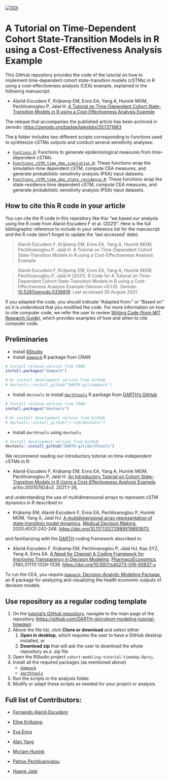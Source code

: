 
<!-- README.md is generated from README.Rmd. Please edit that file -->

[![DOI](https://zenodo.org/badge/357371663.svg)](https://zenodo.org/badge/latestdoi/357371663)

# A Tutorial on Time-Dependent Cohort State-Transition Models in R using a Cost-Effectiveness Analysis Example

This GitHub repository provides the code of the tutorial on how to
implement time-dependent cohort state-transition models (cSTMs) in R
using a cost-effectiveness analysis (CEA) example, explained in the
following manuscript:

-   Alarid-Escudero F, Krijkamp EM, Enns EA, Yang A, Hunink MGM,
    Pechlivanoglou P, Jalal H. [A Tutorial on Time-Dependent Cohort
    State-Transition Models in R using a Cost-Effectiveness Analysis
    Example](#a-tutorial-on-time-dependent-cohort-state-transition-models-in-r-using-a-cost-effectiveness-analysis-example)
    <!-- (http://arxiv.org/abs/2001.07824). arXiv:200107824v1. 2021:1-37. -->

The release that accompanies the published article has been archived in
zenodo: <https://zenodo.org/badge/latestdoi/357371663>

The
[`R`](https://github.com/DARTH-git/cohort-modeling-tutorial-timedep/tree/main/R)
folder includes two different scripts corresponding to functions used to
synthesize cSTMs outputs and conduct several sensitivity analyses:

-   [`Funtions.R`](https://github.com/DARTH-git/cohort-modeling-tutorial-timedep/blob/main/R/Functions.R):
    Functions to generate epidemiological measures from time-dependent
    cSTMs.
-   [`Functions_cSTM_time_dep_simulation.R`](https://github.com/DARTH-git/cohort-modeling-tutorial-timedep/blob/main/R/Functions_cSTM_time_dep_simulation.R):
    These functions wrap the simulation-time dependent cSTM, compute CEA
    measures, and generate probabilistic sensitivity analysis (PSA)
    input datasets.
-   [`Functions_cSTM_time_dep_state_residence.R`](https://github.com/DARTH-git/cohort-modeling-tutorial-timedep/blob/main/R/Functions_cSTM_time_dep_state_residence.R):
    These functions wrap the state-residence time dependent cSTM,
    compute CEA measures, and generate probabilistic sensitivity
    analysis (PSA) input datasets.

## How to cite this R code in your article

You can cite the R code in this repository like this “we based our
analysis using the R code from Alarid-Escudero F et al. (2021)”. Here is
the full bibliographic reference to include in your reference list for
the manuscript and the R code (don’t forget to update the ‘last
accessed’ date):

> Alarid-Escudero F, Krijkamp EM, Enns EA, Yang A, Hunink MGM,
> Pechlivanoglou P, Jalal H. A Tutorial on Time-Dependent Cohort
> State-Transition Models in R using a Cost-Effectiveness Analysis
> Example
> <!-- (http://arxiv.org/abs/2001.07824). arXiv:200107824v3. 2021:1-26.  -->

> Alarid-Escudero F, Krijkamp EM, Enns EA, Yang A, Hunink MGM,
> Pechlivanoglou P, Jalal H (2021). R Code for A Tutorial on
> Time-Dependent Cohort State-Transition Models in R using a
> Cost-Effectiveness Analysis Example (Version v0.1.0). Zenodo.
> [10.5281/zenodo.5338819](https://www.doi.org/10.5281/zenodo.5338819).
> Last accessed 30 August 2021.

If you adapted the code, you should indicate “Adapted from:” or “Based
on” so it is understood that you modified the code. For more information
on how to cite computer code, we refer the user to review [Writing Code
(from MIT Research
Guide)](https://integrity.mit.edu/handbook/writing-code), which provides
examples of how and when to cite computer code.

## Preliminaries

-   Install
    [RStudio](https://www.rstudio.com/products/rstudio/download/)
-   Install
    [`dampack`](https://cran.r-project.org/web/packages/dampack/index.html)
    R package from CRAN

``` r
# Install release version from CRAN
install.packages("dampack")

# Or install development version from GitHub
# devtools::install_github("DARTH-git/dampack")
```

-   Install `devtools` to install
    [`darthtools`](https://github.com/DARTH-git/darthtools) R package
    from [DARTH’s GitHub](https://github.com/DARTH-git)

``` r
# Install release version from CRAN
install.packages("devtools")

# Or install development version from GitHub
# devtools::install_github("r-lib/devtools")
```

-   Install `darthtools` using `devtools`

``` r
# Install development version from GitHub
devtools::install_github("DARTH-git/darthtools")
```

We recommend reading our introductory tutorial on time-independent cSTMs
in R:

-   Alarid-Escudero F, Krijkamp EM, Enns EA, Yang A, Hunink MGM,
    Pechlivanoglou P, Jalal H. [An Introductory Tutorial on Cohort
    State-Transition Models in R Using a Cost-Effectiveness Analysis
    Example](http://arxiv.org/abs/2001.07824). arXiv:200107824v3.
    2021:1-26,

and understanding the use of multidimensional arrays to represent cSTM
dynamics in R described in:

-   Krijkamp EM, Alarid-Escudero F, Enns EA, Pechlivanoglou P, Hunink
    MGM, Yang A, Jalal HJ. [A multidimensional array representation of
    state-transition model
    dynamics](https://journals.sagepub.com/doi/full/10.1177/0272989X19893973).
    [Medical Decision Making](https://journals.sagepub.com/home/mdm),
    2020;40(2):242-248. <https://doi.org/10.1177/0272989X19893973>,

and familiarizing with the [DARTH](http://darthworkgroup.com) coding
framework described in:

-   Alarid-Escudero F, Krijkamp EM, Pechlivanoglou P, Jalal HJ, Kao SYZ,
    Yang A, Enns EA. [A Need for Change! A Coding Framework for
    Improving Transparency in Decision
    Modeling](https://link.springer.com/article/10.1007/s40273-019-00837-x).
    [PharmacoEconomics](https://www.springer.com/journal/40273),
    2190;37(11):1329–1339. <https://doi.org/10.1007/s40273-019-00837-x>

To run the CEA, you require [`dampack`: Decision-Analytic Modeling
Package](https://cran.r-project.org/web/packages/dampack/index.html), an
R package for analyzing and visualizing the health economic outputs of
decision models.

## Use repository as a regular coding template

1.  On the [tutorial’s GitHub
    repository](https://github.com/DARTH-git/cohort-modeling-tutorial-timedep),
    navigate to the main page of the repository
    (<https://github.com/DARTH-git/cohort-modeling-tutorial-timedep>).
2.  Above the file list, click **Clone or download** and select either
    1.  **Open in desktop**, which requires the user to have a GitHub
        desktop installed, or
    2.  **Download zip** that will ask the user to download the whole
        repository as a .zip file.
3.  Open the RStudio project `cohort-modeling-tutorial-timedep.Rproj`.
4.  Install all the required packages (as mentioned above)
    -   [`dampack`](https://cran.r-project.org/web/packages/dampack/index.html)
    -   [`darthtools`](https://github.com/DARTH-git/darthtools)
5.  Run the scripts in the analysis folder.
6.  Modify or adapt these scripts as needed for your project or
    analysis.

## Full list of Contributors:

-   [Fernando Alarid-Escudero](https://github.com/feralaes)

-   [Eline Krijkamp](https://github.com/krijkamp)

-   [Eva Enns](https://github.com/evaenns)

-   [Alan Yang](https://github.com/alanyang0924)

-   [Myriam
    Hunink](http://www.erasmus-epidemiology.nl/people/profile.php?id=45)

-   [Petros Pechlivanoglou](https://github.com/ppehli)

-   [Hawre Jalal](https://github.com/hjalal)
